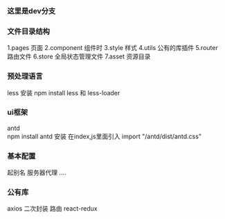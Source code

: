 ###  这里是dev分支
###  文件目录结构
1.pages 页面
2.component 组件时
3.style 样式
4.utils 公有的库插件 
5.router 路由文件
6.store 全局状态管理文件
7.asset  资源目录
### 预处理语言
 less 
 安装  npm install less 和 less-loader


### ui框架
antd  
npm install antd  安装
在index,js里面引入   import "/antd/dist/antd.css"
### 基本配置
起别名
服务器代理
....

### 公有库
axios  二次封装
路由
react-redux
